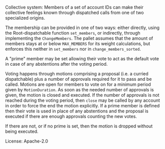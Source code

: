 Collective system: Members of a set of account IDs can make their collective feelings known
through dispatched calls from one of two specialized origins.

The membership can be provided in one of two ways: either directly, using the Root-dispatchable
function `set_members`, or indirectly, through implementing the `ChangeMembers`.
The pallet assumes that the amount of members stays at or below `MAX_MEMBERS` for its weight
calculations, but enforces this neither in `set_members` nor in `change_members_sorted`.

A "prime" member may be set allowing their vote to act as the default vote in case of any
abstentions after the voting period.

Voting happens through motions comprising a proposal (i.e. a curried dispatchable) plus a
number of approvals required for it to pass and be called. Motions are open for members to
vote on for a minimum period given by `MotionDuration`. As soon as the needed number of
approvals is given, the motion is closed and executed. If the number of approvals is not reached
during the voting period, then `close` may be called by any account in order to force the end
the motion explicitly. If a prime member is defined then their vote is used in place of any
abstentions and the proposal is executed if there are enough approvals counting the new votes.

If there are not, or if no prime is set, then the motion is dropped without being executed.

License: Apache-2.0